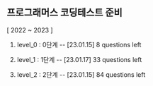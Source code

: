 ## 프로그래머스 코딩테스트 준비

[ 2022 ~ 2023 ]

1. level_0 : 0단계
 -- [23.01.15] 8 questions left

2. level_1 : 1단계
 -- [23.01.17] 33 questions left
 
3. level_2 : 2단계
 -- [23.01.15] 84 questions left